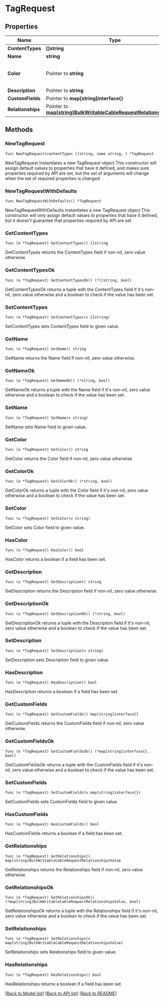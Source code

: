 # TagRequest

## Properties

Name | Type | Description | Notes
------------ | ------------- | ------------- | -------------
**ContentTypes** | **[]string** |  | 
**Name** | **string** |  | 
**Color** | Pointer to **string** | RGB color in hexadecimal (e.g. 00ff00) | [optional] 
**Description** | Pointer to **string** |  | [optional] 
**CustomFields** | Pointer to **map[string]interface{}** |  | [optional] 
**Relationships** | Pointer to [**map[string]BulkWritableCableRequestRelationshipsValue**](BulkWritableCableRequestRelationshipsValue.md) |  | [optional] 

## Methods

### NewTagRequest

`func NewTagRequest(contentTypes []string, name string, ) *TagRequest`

NewTagRequest instantiates a new TagRequest object
This constructor will assign default values to properties that have it defined,
and makes sure properties required by API are set, but the set of arguments
will change when the set of required properties is changed

### NewTagRequestWithDefaults

`func NewTagRequestWithDefaults() *TagRequest`

NewTagRequestWithDefaults instantiates a new TagRequest object
This constructor will only assign default values to properties that have it defined,
but it doesn't guarantee that properties required by API are set

### GetContentTypes

`func (o *TagRequest) GetContentTypes() []string`

GetContentTypes returns the ContentTypes field if non-nil, zero value otherwise.

### GetContentTypesOk

`func (o *TagRequest) GetContentTypesOk() (*[]string, bool)`

GetContentTypesOk returns a tuple with the ContentTypes field if it's non-nil, zero value otherwise
and a boolean to check if the value has been set.

### SetContentTypes

`func (o *TagRequest) SetContentTypes(v []string)`

SetContentTypes sets ContentTypes field to given value.


### GetName

`func (o *TagRequest) GetName() string`

GetName returns the Name field if non-nil, zero value otherwise.

### GetNameOk

`func (o *TagRequest) GetNameOk() (*string, bool)`

GetNameOk returns a tuple with the Name field if it's non-nil, zero value otherwise
and a boolean to check if the value has been set.

### SetName

`func (o *TagRequest) SetName(v string)`

SetName sets Name field to given value.


### GetColor

`func (o *TagRequest) GetColor() string`

GetColor returns the Color field if non-nil, zero value otherwise.

### GetColorOk

`func (o *TagRequest) GetColorOk() (*string, bool)`

GetColorOk returns a tuple with the Color field if it's non-nil, zero value otherwise
and a boolean to check if the value has been set.

### SetColor

`func (o *TagRequest) SetColor(v string)`

SetColor sets Color field to given value.

### HasColor

`func (o *TagRequest) HasColor() bool`

HasColor returns a boolean if a field has been set.

### GetDescription

`func (o *TagRequest) GetDescription() string`

GetDescription returns the Description field if non-nil, zero value otherwise.

### GetDescriptionOk

`func (o *TagRequest) GetDescriptionOk() (*string, bool)`

GetDescriptionOk returns a tuple with the Description field if it's non-nil, zero value otherwise
and a boolean to check if the value has been set.

### SetDescription

`func (o *TagRequest) SetDescription(v string)`

SetDescription sets Description field to given value.

### HasDescription

`func (o *TagRequest) HasDescription() bool`

HasDescription returns a boolean if a field has been set.

### GetCustomFields

`func (o *TagRequest) GetCustomFields() map[string]interface{}`

GetCustomFields returns the CustomFields field if non-nil, zero value otherwise.

### GetCustomFieldsOk

`func (o *TagRequest) GetCustomFieldsOk() (*map[string]interface{}, bool)`

GetCustomFieldsOk returns a tuple with the CustomFields field if it's non-nil, zero value otherwise
and a boolean to check if the value has been set.

### SetCustomFields

`func (o *TagRequest) SetCustomFields(v map[string]interface{})`

SetCustomFields sets CustomFields field to given value.

### HasCustomFields

`func (o *TagRequest) HasCustomFields() bool`

HasCustomFields returns a boolean if a field has been set.

### GetRelationships

`func (o *TagRequest) GetRelationships() map[string]BulkWritableCableRequestRelationshipsValue`

GetRelationships returns the Relationships field if non-nil, zero value otherwise.

### GetRelationshipsOk

`func (o *TagRequest) GetRelationshipsOk() (*map[string]BulkWritableCableRequestRelationshipsValue, bool)`

GetRelationshipsOk returns a tuple with the Relationships field if it's non-nil, zero value otherwise
and a boolean to check if the value has been set.

### SetRelationships

`func (o *TagRequest) SetRelationships(v map[string]BulkWritableCableRequestRelationshipsValue)`

SetRelationships sets Relationships field to given value.

### HasRelationships

`func (o *TagRequest) HasRelationships() bool`

HasRelationships returns a boolean if a field has been set.


[[Back to Model list]](../README.md#documentation-for-models) [[Back to API list]](../README.md#documentation-for-api-endpoints) [[Back to README]](../README.md)


